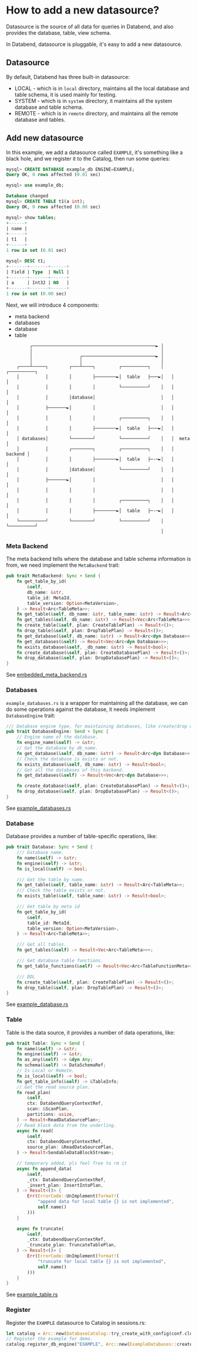 # How to add a new datasource?

Datasource is the source of all data for queries in Databend, and also provides the database, table, view schema.

In Databend, datasource is pluggable, it's easy to add a new datasource.

## Datasource

By default, Databend has three built-in datasource:
* LOCAL - which is in `local` directory, maintains all the local database and table schema, it is used mainly for testing.
* SYSTEM - which is in `system` directory, it maintains all the system database and table schema.
* REMOTE - which is in `remote` directory, and maintains all the remote database and tables.

## Add new datasource

In this example, we add a datasource called `EXAMPLE`, it's something like a black hole, and we register it to the Catalog, then run some queries:
```sql
mysql> CREATE DATABASE example_db ENGINE=EXAMPLE;
Query OK, 0 rows affected (0.01 sec)

mysql> use example_db;

Database changed
mysql> CREATE TABLE t1(a int);
Query OK, 0 rows affected (0.00 sec)

mysql> show tables;
+------+
| name |
+------+
| t1   |
+------+
1 row in set (0.01 sec)

mysql> DESC t1;
+-------+-------+------+
| Field | Type  | Null |
+-------+-------+------+
| a     | Int32 | NO   |
+-------+-------+------+
1 row in set (0.00 sec)
```

Next, we will introduce 4 components:
* meta backend
* databases
* database
* table

```
         ┌───────────────────────────────────────────────► │
         │                                                 │
         │                  ┌────────────────────────────► │
         │                  │                              │
    ┌────┴─────┐        ┌───┴────┐         ┌──────────┐    │   ┌──────────┐
    │          │        │        ├────────►│  table   ├───►│   │          │
    │          │        │        │         └──────────┘    │   │          │
    │          │        │database│                         │   │          │
    │          ├───────►│        │                         │   │          │
    │          │        │        │         ┌──────────┐    │   │          │
    │          │        │        ├────────►│  table   ├───►│   │          │
    │ databases│        └────────┘         └──────────┘    │   │  meta    │
    │          │        ┌────────┐         ┌──────────┐    │   │  backend │
    │          │        │        ├────────►│  table   ├─-─►│   │          │
    │          │        │database│         └──────────┘    │   │          │
    │          ├───────►│        │                         │   │          │
    │          │        │        │                         │   │          │
    │          │        │        │         ┌──────────┐    │   │          │
    │          │        │        ├────────►│  table   ├─-─►│   │          │
    └──────────┘        └────────┘         └──────────┘    │   └──────────┘
                                                           │
```

### Meta Backend

The meta backend tells where the database and table schema information is from, we need implement the `MetaBackend` trait:
```rust
pub trait MetaBackend: Sync + Send {
    fn get_table_by_id(
        &self,
        db_name: &str,
        table_id: MetaId,
        table_version: Option<MetaVersion>,
    ) -> Result<Arc<TableMeta>>;
    fn get_table(&self, db_name: &str, table_name: &str) -> Result<Arc<TableMeta>>;
    fn get_tables(&self, db_name: &str) -> Result<Vec<Arc<TableMeta>>>;
    fn create_table(&self, plan: CreateTablePlan) -> Result<()>;
    fn drop_table(&self, plan: DropTablePlan) -> Result<()>;
    fn get_database(&self, db_name: &str) -> Result<Arc<dyn Database>>;
    fn get_databases(&self) -> Result<Vec<Arc<dyn Database>>>;
    fn exists_database(&self, _db_name: &str) -> Result<bool>;
    fn create_database(&self, plan: CreateDatabasePlan) -> Result<()>;
    fn drop_database(&self, plan: DropDatabasePlan) -> Result<()>;
}
```
See [embedded_meta_backend.rs](embedded_meta_backend.rs)

### Databases

`example_databases.rs` is a wrapper for maintaining all the database, we can do some operations against the database, it needs implement `DatabaseEngine` trait:
```rust
/// Database engine type, for maintaining databases, like create/drop or others lookup.
pub trait DatabaseEngine: Send + Sync {
    // Engine name of the database.
    fn engine_name(&self) -> &str;
    // Get the database by db_name.
    fn get_database(&self, db_name: &str) -> Result<Arc<dyn Database>>;
    // Check the database is exists or not.
    fn exists_database(&self, db_name: &str) -> Result<bool>;
    // Get all the databases of this backend.
    fn get_databases(&self) -> Result<Vec<Arc<dyn Database>>>;

    fn create_database(&self, plan: CreateDatabasePlan) -> Result<()>;
    fn drop_database(&self, plan: DropDatabasePlan) -> Result<()>;
}
```
See [example_databases.rs](example_databases.rs)


### Database

Database provides a number of table-specific operations, like:
```rust
pub trait Database: Sync + Send {
    /// Database name.
    fn name(&self) -> &str;
    fn engine(&self) -> &str;
    fn is_local(&self) -> bool;

    /// Get the table by name.
    fn get_table(&self, table_name: &str) -> Result<Arc<TableMeta>>;
    /// Check the table exists or not.
    fn exists_table(&self, table_name: &str) -> Result<bool>;

    /// Get table by meta id
    fn get_table_by_id(
        &self,
        table_id: MetaId,
        table_version: Option<MetaVersion>,
    ) -> Result<Arc<TableMeta>>;

    /// Get all tables.
    fn get_tables(&self) -> Result<Vec<Arc<TableMeta>>>;

    /// Get database table functions.
    fn get_table_functions(&self) -> Result<Vec<Arc<TableFunctionMeta>>>;

    /// DDL
    fn create_table(&self, plan: CreateTablePlan) -> Result<()>;
    fn drop_table(&self, plan: DropTablePlan) -> Result<()>;
}
```

See [example_database.rs](example_database.rs)

### Table

Table is the data source, it provides a number of data operations, like:
```rust
pub trait Table: Sync + Send {
    fn name(&self) -> &str;
    fn engine(&self) -> &str;
    fn as_any(&self) -> &dyn Any;
    fn schema(&self) -> DataSchemaRef;
    // Is Local or Remote.
    fn is_local(&self) -> bool;
    fn get_table_info(&self) -> &TableInfo;
    // Get the read source plan.
    fn read_plan(
        &self,
        ctx: DatabendQueryContextRef,
        scan: &ScanPlan,
        partitions: usize,
    ) -> Result<ReadDataSourcePlan>;
    // Read block data from the underling.
    async fn read(
        &self,
        ctx: DatabendQueryContextRef,
        source_plan: &ReadDataSourcePlan,
    ) -> Result<SendableDataBlockStream>;

    // temporary added, pls feel free to rm it
    async fn append_data(
        &self,
        _ctx: DatabendQueryContextRef,
        _insert_plan: InsertIntoPlan,
    ) -> Result<()> {
        Err(ErrorCode::UnImplement(format!(
            "append data for local table {} is not implemented",
            self.name()
        )))
    }

    async fn truncate(
        &self,
        _ctx: DatabendQueryContextRef,
        _truncate_plan: TruncateTablePlan,
    ) -> Result<()> {
        Err(ErrorCode::UnImplement(format!(
            "truncate for local table {} is not implemented",
            self.name()
        )))
    }
}
```
See [example_table.rs](example_table.rs)

### Register

Register the `EXAMPLE` datasource to Catalog in sessions.rs:
```rust
let catalog = Arc::new(DatabaseCatalog::try_create_with_config(conf.clone())?);
// Register the example for demo.
catalog.register_db_engine("EXAMPLE", Arc::new(ExampleDatabases::create(conf.clone())))?;

```